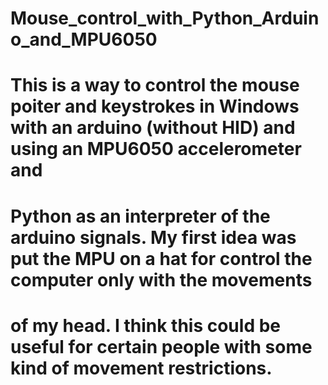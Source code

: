 # Mouse_control_with_Python_Arduino_and_MPU6050
# This is a way to control the mouse poiter and keystrokes in Windows with an arduino (without HID) and using an MPU6050 accelerometer and 
# Python as an interpreter of the arduino signals. My first idea was put the MPU on a hat for control the computer only with the movements
# of my head. I think this could be useful for certain people with some kind of movement restrictions.
